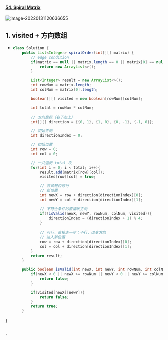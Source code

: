 #### [54. Spiral Matrix](https://leetcode-cn.com/problems/spiral-matrix/)

![image-20220131120636655](https://raw.githubusercontent.com/TWDH/Leetcode-From-Zero/pictures/img/image-20220131120636655.png)

## 1. visited + 方向数组

- ```java
  class Solution {
      public List<Integer> spiralOrder(int[][] matrix) {
          // edge condition
          if(matrix == null || matrix.length == 0 || matrix[0] == null || matrix[0].length == 0){
              return new ArrayList<>();
          }
  
          List<Integer> result = new ArrayList<>();
          int rowNum = matrix.length;
          int colNum = matrix[0].length;
  
          boolean[][] visited = new boolean[rowNum][colNum];
  
          int total = rowNum * colNum;
  
          // 方向坐标（右下左上）
          int[][] direction = {{0, 1}, {1, 0}, {0, -1}, {-1, 0}};
  
          // 初始方向
          int directionIndex = 0;
  
          // 初始位置
          int row = 0;
          int col = 0;
  
          // 一共遍历 total 次
          for(int i = 0; i < total; i++){
              result.add(matrix[row][col]);
              visited[row][col] = true;
  
              // 尝试是否可行
              // 新位置
              int newX = row + direction[directionIndex][0];
              int newY = col + direction[directionIndex][1];
  
              // 不符合条件的直接改方向
              if(!isValid(newX, newY, rowNum, colNum, visited)){
                  directionIndex = (directionIndex + 1) % 4;
              }
  			
              // 可行，直接走一步；不行，改变方向
              // 进入新位置
              row = row + direction[directionIndex][0];
              col = col + direction[directionIndex][1];
          }
          return result;
      }
  
      public boolean isValid(int newX, int newY, int rowNum, int colNum, boolean[][] visited){
          if(newX < 0 || newX >= rowNum || newY < 0 || newY >= colNum){
              return false;
          }
  
          if(visited[newX][newY]){
              return false;
          }
          return true;
      }
}
  ```
  
- 

